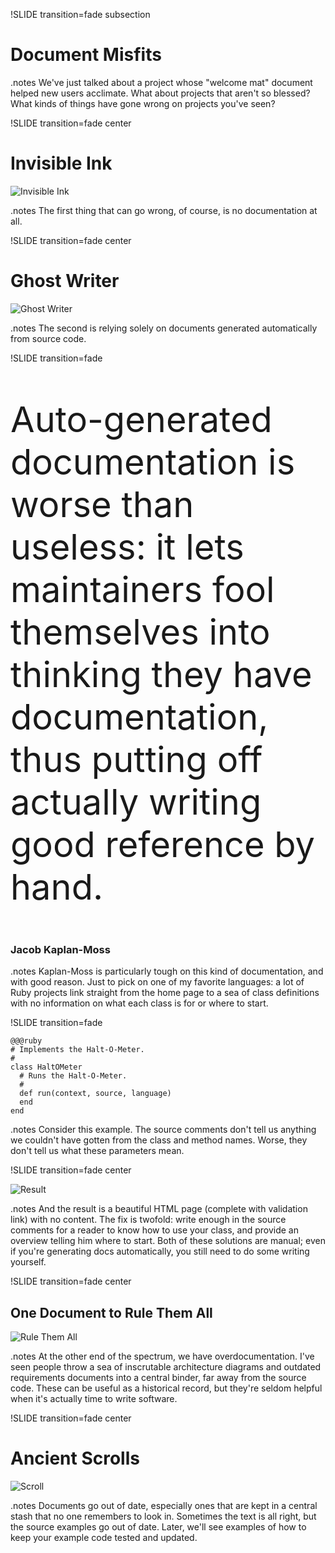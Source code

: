 !SLIDE transition=fade subsection

# Document Misfits #

.notes We've just talked about a project whose "welcome mat" document
helped new users acclimate.  What about projects that aren't so
blessed?  What kinds of things have gone wrong on projects you've
seen?

!SLIDE transition=fade center

# Invisible Ink #

![Invisible Ink](invisible.jpg)

.notes The first thing that can go wrong, of course, is no
documentation at all.

!SLIDE transition=fade center

# Ghost Writer #

![Ghost Writer](ghost.jpg)

.notes The second is relying solely on documents generated
automatically from source code.

!SLIDE transition=fade

<p style="font-size: 400%;">Auto-generated documentation is worse than
useless: it lets maintainers fool themselves into thinking they have
documentation, thus putting off actually writing good reference by
hand.</p>

### Jacob Kaplan-Moss ###

.notes Kaplan-Moss is particularly tough on this kind of
documentation, and with good reason.  Just to pick on one of my
favorite languages: a lot of Ruby projects link straight from the home
page to a sea of class definitions with no information on what each
class is for or where to start.

!SLIDE transition=fade

	@@@ruby
	# Implements the Halt-O-Meter.
	#
	class HaltOMeter
	  # Runs the Halt-O-Meter.
	  #
	  def run(context, source, language)
	  end
	end

.notes Consider this example.  The source comments don't tell us
anything we couldn't have gotten from the class and method names.
Worse, they don't tell us what these parameters mean.

!SLIDE transition=fade center

![Result](ghost-result.png)

.notes And the result is a beautiful HTML page (complete with
validation link) with no content.  The fix is twofold: write enough in
the source comments for a reader to know how to use your class, and
provide an overview telling him where to start.  Both of these
solutions are manual; even if you're generating docs automatically,
you still need to do some writing yourself.

!SLIDE transition=fade center

## One Document to Rule Them All ##

![Rule Them All](ring.jpg)

.notes At the other end of the spectrum, we have
overdocumentation.  I've seen people throw a sea of inscrutable
architecture diagrams and outdated requirements documents into a
central binder, far away from the source code.  These can be useful as
a historical record, but they're seldom helpful when it's actually
time to write software.

!SLIDE transition=fade center

# Ancient Scrolls #

![Scroll](scroll.jpg)

.notes Documents go out of date, especially ones that are kept in a
central stash that no one remembers to look in.  Sometimes the text is
all right, but the source examples go out of date.  Later, we'll see
examples of how to keep your example code tested and updated.
